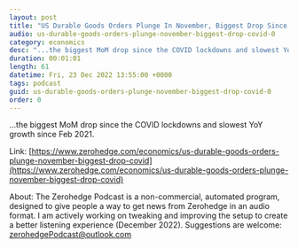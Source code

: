 ```yaml
---
layout: post
title: "US Durable Goods Orders Plunge In November, Biggest Drop Since COVID"
audio: us-durable-goods-orders-plunge-november-biggest-drop-covid-0
category: economics
desc: "...the biggest MoM drop since the COVID lockdowns and slowest YoY growth since Feb 2021."
duration: 00:01:01
length: 61
datetime: Fri, 23 Dec 2022 13:55:00 +0000
tags: podcast
guid: us-durable-goods-orders-plunge-november-biggest-drop-covid-0
order: 0
---
```

...the biggest MoM drop since the COVID lockdowns and slowest YoY growth since Feb 2021.

Link: [https://www.zerohedge.com/economics/us-durable-goods-orders-plunge-november-biggest-drop-covid](https://www.zerohedge.com/economics/us-durable-goods-orders-plunge-november-biggest-drop-covid)

About: The Zerohedge Podcast is a non-commercial, automated program, designed to give people a way to get news from Zerohedge in an audio format.  I am actively working on tweaking and improving the setup to create a better listening experience (December 2022).  Suggestions are welcome: [zerohedgePodcast@outlook.com](mailto:zerohedgePodcast@outlook.com)